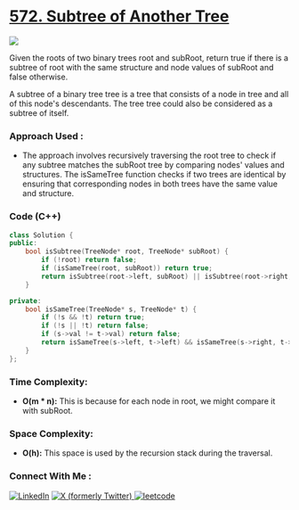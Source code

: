 # [572. Subtree of Another Tree](https://leetcode.com/problems/subtree-of-another-tree/)

![](https://badgen.net/badge/Level/Easy/green)

Given the roots of two binary trees root and subRoot, return true if there is a subtree of root with the same structure and node values of subRoot and false otherwise.

A subtree of a binary tree tree is a tree that consists of a node in tree and all of this node's descendants. The tree tree could also be considered as a subtree of itself.

### Approach Used :

-   The approach involves recursively traversing the root tree to check if any subtree matches the subRoot tree by comparing nodes' values and structures. The isSameTree function checks if two trees are identical by ensuring that corresponding nodes in both trees have the same value and structure.

### Code (C++)

```cpp
class Solution {
public:
    bool isSubtree(TreeNode* root, TreeNode* subRoot) {
        if (!root) return false;
        if (isSameTree(root, subRoot)) return true;
        return isSubtree(root->left, subRoot) || isSubtree(root->right, subRoot);
    }

private:
    bool isSameTree(TreeNode* s, TreeNode* t) {
        if (!s && !t) return true;
        if (!s || !t) return false;
        if (s->val != t->val) return false;
        return isSameTree(s->left, t->left) && isSameTree(s->right, t->right);
    }
};
```

### Time Complexity:
- **O(m * n):** This is because for each node in root, we might compare it with subRoot.

### Space Complexity:
- **O(h):** This space is used by the recursion stack during the traversal.


### Connect With Me : 

<a href="https://www.linkedin.com/in/shivam-ray-b4306524a/" target="_blank"><img src="https://img.shields.io/badge/LinkedIn-0077B5?style=for-the-badge&logo=linkedin&logoColor=white" alt="LinkedIn"></a>
<a href="https://x.com/rai_shivam11/" target="_blank"><img src="https://img.shields.io/badge/Twitter-1DA1F2?style=for-the-badge&logo=twitter&logoColor=white" alt="X (formerly Twitter)">
</a>
<a href="https://leetcode.com/u/shrunited0702/" target="_blank"><img src="https://img.shields.io/badge/LeetCode-000000?style=for-the-badge&logo=LeetCode&logoColor=#d16c06" alt="leetcode">
</a>